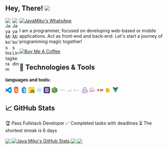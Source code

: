 <!-- INTRODUCTION -->

## Hey, There! <img src="https://raw.githubusercontent.com/MartinHeinz/MartinHeinz/master/wave.gif" width="30px">

<a href="https://www.instagram.com/mjaya10/">
  <img align="left" alt="JayaMiko's Instagram" width="22px" src="https://raw.githubusercontent.com/hussainweb/hussainweb/main/icons/instagram.png" />
</a>

<a href="https://linkedin.com/in/jayamiko">
<img align="left" alt="Jaya Miko's Linkedin" width="22px" src="https://raw.githubusercontent.com/peterthehan/peterthehan/master/assets/linkedin.svg" />
</a>

<a href="https://wa.me/6285591633631" title="Image from freeiconspng.com"><img src="https://www.freeiconspng.com/uploads/logo-whatsapp-picture-download-9.png" width="22px" alt="JayaMiko's WhatsApp" /></a>

I am a programmer, focused on developing web-based or mobile applications. Act as front-end and back-end. Let's start a journey of programming magic together!

<div><a href="https://www.buymeacoffee.com/abhisheknaiidu" target="_blank"><img src="https://cdn.buymeacoffee.com/buttons/v2/default-red.png" alt="Buy Me A Coffee" width="120px" ></a></div>

## 🔧 Technologies & Tools

**languages and tools:**

<code><img height="20" src="https://raw.githubusercontent.com/github/explore/80688e429a7d4ef2fca1e82350fe8e3517d3494d/topics/visual-studio-code/visual-studio-code.png"></code>
<code><img height="20" src="https://raw.githubusercontent.com/github/explore/80688e429a7d4ef2fca1e82350fe8e3517d3494d/topics/html/html.png"></code>
<code><img height="20" src="https://raw.githubusercontent.com/github/explore/80688e429a7d4ef2fca1e82350fe8e3517d3494d/topics/css/css.png"></code>
<code><img height="20" src="https://raw.githubusercontent.com/github/explore/80688e429a7d4ef2fca1e82350fe8e3517d3494d/topics/javascript/javascript.png"></code>
<code><img height="20" src="https://raw.githubusercontent.com/github/explore/80688e429a7d4ef2fca1e82350fe8e3517d3494d/topics/react/react.png"></code>
<code><img height="20" src="https://raw.githubusercontent.com/github/explore/80688e429a7d4ef2fca1e82350fe8e3517d3494d/topics/bootstrap/bootstrap.png"></code>
<code><img height="20" src="https://raw.githubusercontent.com/github/explore/80688e429a7d4ef2fca1e82350fe8e3517d3494d/topics/nodejs/nodejs.png"></code>
<code><img height="20" src="https://raw.githubusercontent.com/github/explore/80688e429a7d4ef2fca1e82350fe8e3517d3494d/topics/express/express.png"></code>
<code><img height="20" src="https://raw.githubusercontent.com/github/explore/80688e429a7d4ef2fca1e82350fe8e3517d3494d/topics/mysql/mysql.png"></code>
<code><img height="20" src="https://raw.githubusercontent.com/github/explore/80688e429a7d4ef2fca1e82350fe8e3517d3494d/topics/mongodb/mongodb.png"></code>
<code><img height="20" src="https://raw.githubusercontent.com/github/explore/80688e429a7d4ef2fca1e82350fe8e3517d3494d/topics/redux/redux.png"></code>
<code><img height="20" src="https://raw.githubusercontent.com/github/explore/80688e429a7d4ef2fca1e82350fe8e3517d3494d/topics/sass/sass.png"></code>
<code><img height="20" src="https://raw.githubusercontent.com/github/explore/80688e429a7d4ef2fca1e82350fe8e3517d3494d/topics/git/git.png"></code>
<code><img height="20" src="https://raw.githubusercontent.com/github/explore/80688e429a7d4ef2fca1e82350fe8e3517d3494d/topics/firebase/firebase.png"></code>
<code><img height="20" src="https://raw.githubusercontent.com/github/explore/80688e429a7d4ef2fca1e82350fe8e3517d3494d/topics/vue/vue.png"></code>

## &#x1f4c8; GitHub Stats

<!-- TODO-IST:START -->

🏆 Pass Fullstack Developer ✅ Completed tasks with deadlines ⏳ The shortest streak is 6 days

<!-- TODO-IST:END -->

<div flex="1" >
<a href="https://github.com/jayamiko/jayamiko">
  <img align="center" src="https://github-readme-stats.vercel.app/api/top-langs/?username=jayamiko&hide=java,html,tex&title_color=ffffff&text_color=c9cacc&icon_color=2bbc8a&bg_color=1d1f21&langs_count=3" width="300px"/>
</a>

<a href="https://github.com/jayamiko/jayamiko">
  <img align="center" src="https://github-readme-stats.vercel.app/api?username=jayamiko&show_icons=true&line_height=27&count_private=true&title_color=ffffff&text_color=c9cacc&icon_color=058feb&bg_color=1d1f21" alt="Jaya Miko's GitHub Stats" />
</a>

<a href="https://github.com/jayamiko/Dewe-Tour-Redux-">
  <img align="center" src="https://github-readme-stats.vercel.app/api/pin/?username=jayamiko&repo=Dewe-Tour-Redux-&title_color=ffffff&text_color=c9cacc&icon_color=2bbc8a&bg_color=1d1f21" />
</a>
<a href="https://github.com/jayamiko/Web-Music-Musiklopedia-">
  <img align="center" src="https://github-readme-stats.vercel.app/api/pin/?username=jayamiko&repo=Web-Music-Musiklopedia-&title_color=ffffff&text_color=c9cacc&icon_color=2bbc8a&bg_color=1d1f21"  width="300px" />
</a>
</div>

<!-- Resources -->
<!-- Icons: https://simpleicons.org/ -->
<!-- GitHub Stats: https://github.com/anuraghazra/github-readme-stats -->
<!-- Emojis: https://emojipedia.org/emoji/ -->
<!-- HTML Emojis: https://www.fileformat.info/index.htm -->
<!-- Shields: https://shields.io/ -->
<!-- Awesome GitHub Profile README: https://github.com/abhisheknaiidu/awesome-github-profile-readme -->
